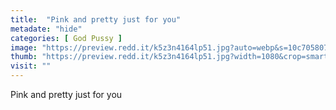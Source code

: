 ```yaml
---
title:  "Pink and pretty just for you"
metadate: "hide"
categories: [ God Pussy ]
image: "https://preview.redd.it/k5z3n4164lp51.jpg?auto=webp&s=10c70580743893749fbdb92f2a2caee7d186a0a0"
thumb: "https://preview.redd.it/k5z3n4164lp51.jpg?width=1080&crop=smart&auto=webp&s=7873644f99b83c53bd80761d483e99fa08e02cc9"
visit: ""
---
```

Pink and pretty just for you
